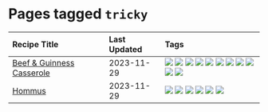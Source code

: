 # Pages tagged `tricky`

|Recipe Title|Last Updated|Tags
|:---|:---|:---|
|[Beef & Guinness Casserole](../recipes/beefandguinnesscasserole.md)|2023-11-29|[![](https://img.shields.io/badge/tag-amazing-659a8f)](../tags/amazing.md) [![](https://img.shields.io/badge/tag-baked-1754e4)](../tags/baked.md) [![](https://img.shields.io/badge/tag-beef-5d33f3)](../tags/beef.md) [![](https://img.shields.io/badge/tag-casserole-cb29b)](../tags/casserole.md) [![](https://img.shields.io/badge/tag-guinness-8ce73b)](../tags/guinness.md) [![](https://img.shields.io/badge/tag-irish-8344b1)](../tags/irish.md) [![](https://img.shields.io/badge/tag-large_quantity-3a4f8e)](../tags/large_quantity.md) [![](https://img.shields.io/badge/tag-long_cook_time-91514)](../tags/long_cook_time.md) [![](https://img.shields.io/badge/tag-long_prep_time-6984a1)](../tags/long_prep_time.md) [![](https://img.shields.io/badge/tag-messy-bb15fd)](../tags/messy.md) [![](https://img.shields.io/badge/tag-tricky-eadebe)](../tags/tricky.md)|
|[Hommus](../recipes/hommus.md)|2023-11-29|[![](https://img.shields.io/badge/tag-healthy-32613c)](../tags/healthy.md) [![](https://img.shields.io/badge/tag-messy-bb15fd)](../tags/messy.md) [![](https://img.shields.io/badge/tag-protein-e5fa6f)](../tags/protein.md) [![](https://img.shields.io/badge/tag-tricky-eadebe)](../tags/tricky.md) [![](https://img.shields.io/badge/tag-vegan-e5c1d4)](../tags/vegan.md) [![](https://img.shields.io/badge/tag-vegetarian-10cdd6)](../tags/vegetarian.md)|